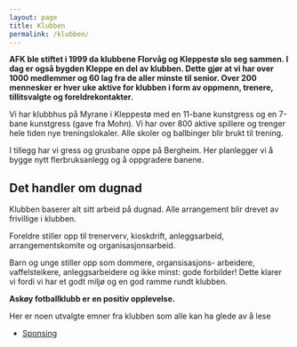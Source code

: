 ```yaml
---
layout: page
title: Klubben
permalink: /klubben/
---
```


**AFK ble stiftet i 1999 da klubbene Florvåg og Kleppestø slo seg sammen. I dag er også bygden Kleppe en del av klubben. Dette gjør at vi har over 1000 medlemmer og 60 lag fra de aller minste til senior. Over 200 mennesker er hver uke aktive for klubben i form av oppmenn, trenere, tillitsvalgte og foreldrekontakter.**

Vi har klubbhus på Myrane i Kleppestø med en 11-bane kunstgress og en 7-bane kunstgress (gave fra Mohn).
Vi har over 800 aktive spillere og trenger hele tiden nye treningslokaler. Alle skoler og ballbinger blir brukt til trening.

I tillegg har vi gress og grusbane oppe på Bergheim. Her planlegger vi å bygge nytt flerbruksanlegg og å oppgradere banene.

Det handler om dugnad
---------------------

Klubben baserer alt sitt arbeid på dugnad. Alle arrangement blir drevet av frivillige i klubben.

Foreldre stiller opp til trenerverv, kioskdrift, anleggsarbeid, arrangementskomite og organisasjonsarbeid.

Barn og unge stiller opp som dommere, organsisasjons- arbeidere, vaffelsteikere, anleggsarbeidere og ikke minst: gode forbilder! Dette klarer vi fordi vi har et godt miljø og en god ramme rundt klubben.

**Askøy fotballklubb er en positiv opplevelse.**

Her er noen utvalgte emner fra klubben som alle kan ha glede av å lese

* [Sponsing](http://www.askoyfk.no/klubben/sponsor/)
